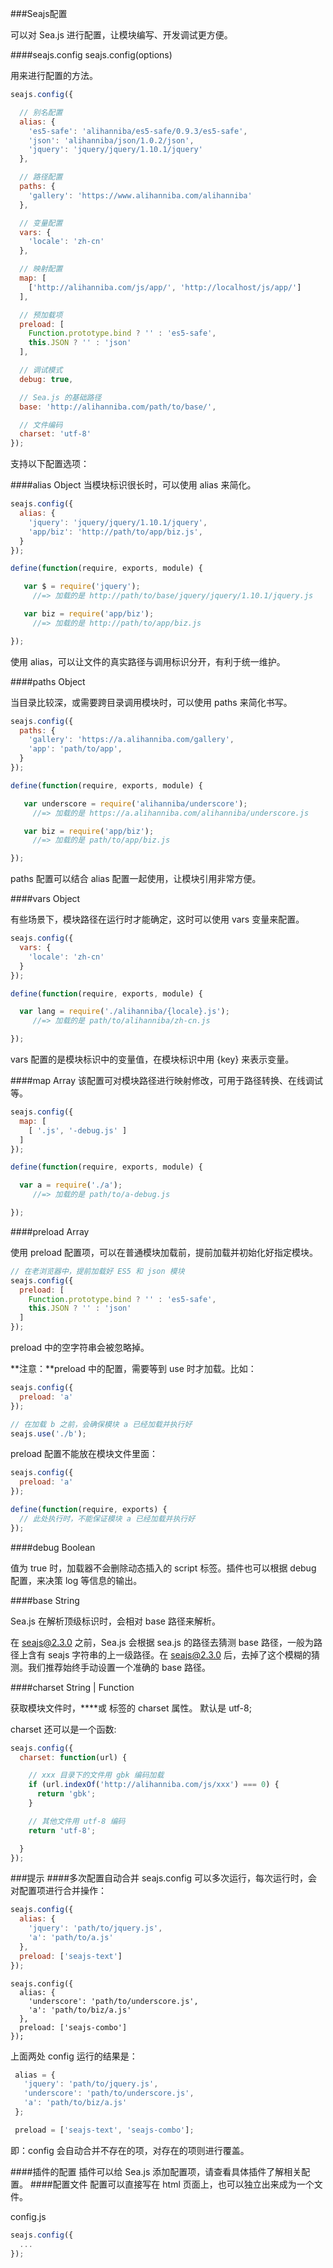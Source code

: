 ###Seajs配置

可以对 Sea.js 进行配置，让模块编写、开发调试更方便。

####seajs.config seajs.config(options)

用来进行配置的方法。

```js
seajs.config({

  // 别名配置
  alias: {
    'es5-safe': 'alihanniba/es5-safe/0.9.3/es5-safe',
    'json': 'alihanniba/json/1.0.2/json',
    'jquery': 'jquery/jquery/1.10.1/jquery'
  },

  // 路径配置
  paths: {
    'gallery': 'https://www.alihanniba.com/alihanniba'
  },

  // 变量配置
  vars: {
    'locale': 'zh-cn'
  },

  // 映射配置
  map: [
    ['http://alihanniba.com/js/app/', 'http://localhost/js/app/']
  ],

  // 预加载项
  preload: [
    Function.prototype.bind ? '' : 'es5-safe',
    this.JSON ? '' : 'json'
  ],

  // 调试模式
  debug: true,

  // Sea.js 的基础路径
  base: 'http://alihanniba.com/path/to/base/',

  // 文件编码
  charset: 'utf-8'
});
```

支持以下配置选项：

####alias Object
当模块标识很长时，可以使用 alias 来简化。

```js
seajs.config({
  alias: {
    'jquery': 'jquery/jquery/1.10.1/jquery',
    'app/biz': 'http://path/to/app/biz.js',
  }
});
```

```js
define(function(require, exports, module) {

   var $ = require('jquery');
     //=> 加载的是 http://path/to/base/jquery/jquery/1.10.1/jquery.js

   var biz = require('app/biz');
     //=> 加载的是 http://path/to/app/biz.js

});
```

使用 alias，可以让文件的真实路径与调用标识分开，有利于统一维护。

####paths Object

当目录比较深，或需要跨目录调用模块时，可以使用 paths 来简化书写。

```js
seajs.config({
  paths: {
    'gallery': 'https://a.alihanniba.com/gallery',
    'app': 'path/to/app',
  }
});
```

```js
define(function(require, exports, module) {

   var underscore = require('alihanniba/underscore');
     //=> 加载的是 https://a.alihanniba.com/alihanniba/underscore.js

   var biz = require('app/biz');
     //=> 加载的是 path/to/app/biz.js

});
```

paths 配置可以结合 alias 配置一起使用，让模块引用非常方便。

####vars Object

有些场景下，模块路径在运行时才能确定，这时可以使用 vars 变量来配置。

```js
seajs.config({
  vars: {
    'locale': 'zh-cn'
  }
});
```

```js
define(function(require, exports, module) {

  var lang = require('./alihanniba/{locale}.js');
     //=> 加载的是 path/to/alihanniba/zh-cn.js

});
```

vars 配置的是模块标识中的变量值，在模块标识中用 {key} 来表示变量。

####map Array
该配置可对模块路径进行映射修改，可用于路径转换、在线调试等。

```js
seajs.config({
  map: [
    [ '.js', '-debug.js' ]
  ]
});
```

```js
define(function(require, exports, module) {

  var a = require('./a');
     //=> 加载的是 path/to/a-debug.js

});
```

####preload Array

使用 preload 配置项，可以在普通模块加载前，提前加载并初始化好指定模块。

```js
// 在老浏览器中，提前加载好 ES5 和 json 模块
seajs.config({
  preload: [
    Function.prototype.bind ? '' : 'es5-safe',
    this.JSON ? '' : 'json'
  ]
});
```

preload 中的空字符串会被忽略掉。


**注意：**preload 中的配置，需要等到 use 时才加载。比如：

```js
seajs.config({
  preload: 'a'
});

// 在加载 b 之前，会确保模块 a 已经加载并执行好
seajs.use('./b');
```
preload 配置不能放在模块文件里面：

```js
seajs.config({
  preload: 'a'
});

define(function(require, exports) {
  // 此处执行时，不能保证模块 a 已经加载并执行好
});
```
####debug Boolean

值为 true 时，加载器不会删除动态插入的 script 标签。插件也可以根据 debug 配置，来决策 log 等信息的输出。

####base String

Sea.js 在解析顶级标识时，会相对 base 路径来解析。

在 seajs@2.3.0 之前，Sea.js 会根据 sea.js 的路径去猜测 base 路径，一般为路径上含有 seajs 字符串的上一级路径。在 seajs@2.3.0 后，去掉了这个模糊的猜测。我们推荐始终手动设置一个准确的 base 路径。

####charset String | Function

获取模块文件时，**<script></script>**或 **<link>** 标签的 charset 属性。 默认是 utf-8;

charset 还可以是一个函数:

```js
seajs.config({
  charset: function(url) {

    // xxx 目录下的文件用 gbk 编码加载
    if (url.indexOf('http://alihanniba.com/js/xxx') === 0) {
      return 'gbk';
    }

    // 其他文件用 utf-8 编码
    return 'utf-8';

  }
});
```

###提示
####多次配置自动合并
seajs.config 可以多次运行，每次运行时，会对配置项进行合并操作：

```js
seajs.config({
  alias: {
    'jquery': 'path/to/jquery.js',
    'a': 'path/to/a.js'
  },
  preload: ['seajs-text']
});
```

```
seajs.config({
  alias: {
    'underscore': 'path/to/underscore.js',
    'a': 'path/to/biz/a.js'
  },
  preload: ['seajs-combo']
});
```

上面两处 config 运行的结果是：

```js
 alias = {
   'jquery': 'path/to/jquery.js',
   'underscore': 'path/to/underscore.js',
   'a': 'path/to/biz/a.js'
 };

 preload = ['seajs-text', 'seajs-combo'];
```
即：config 会自动合并不存在的项，对存在的项则进行覆盖。

####插件的配置
插件可以给 Sea.js 添加配置项，请查看具体插件了解相关配置。
####配置文件
配置可以直接写在 html 页面上，也可以独立出来成为一个文件。

config.js

```js
seajs.config({
  ...
});
```










